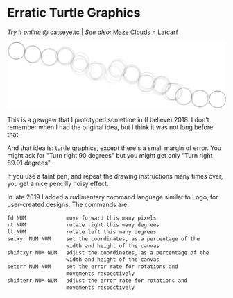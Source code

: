Erratic Turtle Graphics
=======================

_Try it online_ [@ catseye.tc](https://catseye.tc/installation/Erratic_Turtle_Graphics)
| _See also:_ [Maze Clouds](https://github.com/catseye/Maze-Clouds)
∘ [Latcarf](https://github.com/catseye/Latcarf)

![screenshot](images/chain1.png?raw=true)

This is a gewgaw that I prototyped sometime in (I believe) 2018.
I don't remember when I had the original idea, but I think it was
not long before that.

And that idea is: turtle graphics, except there's a small
margin of error.  You might ask for "Turn right 90 degrees"
but you might get only "Turn right 89.91 degrees".

If you use a faint pen, and repeat the drawing instructions
many times over, you get a nice pencilly noisy effect.

In late 2019 I added a rudimentary command language similar to
Logo, for user-created designs.  The commands are:

    fd NUM             move forward this many pixels
    rt NUM             rotate right this many degrees
    lt NUM             rotate left this many degrees
    setxyr NUM NUM     set the coordinates, as a percentage of the
                       width and height of the canvas
    shiftxyr NUM NUM   adjust the coordinates, as a percentage of the
                       width and height of the canvas
    seterr NUM NUM     set the error rate for rotations and
                       movements respectively
    shifterr NUM NUM   adjust the error rate for rotations and
                       movements respectively
